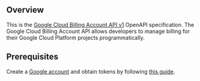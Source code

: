 ## Overview

This is the [Google Cloud Billing Account API v1](https://cloud.google.com/billing/v1/getting-started) OpenAPI specification. The Google Cloud Billing Account API allows developers to manage billing for their Google Cloud Platform projects programmatically.
## Prerequisites

 Create a [Google account](https://accounts.google.com/signup) and obtain tokens by following [this guide](https://developers.google.com/identity/protocols/oauth2).
